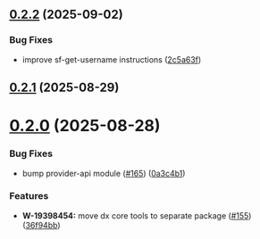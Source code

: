 ## [0.2.2](https://github.com/salesforcecli/mcp/compare/mcp-provider-dx-core@0.2.1...mcp-provider-dx-core@0.2.2) (2025-09-02)


### Bug Fixes

* improve sf-get-username instructions ([2c5a63f](https://github.com/salesforcecli/mcp/commit/2c5a63f541108fcae0dbd2f5620c7279b616bb26))



## [0.2.1](https://github.com/salesforcecli/mcp/compare/mcp-provider-dx-core@0.2.0...mcp-provider-dx-core@0.2.1) (2025-08-29)



# [0.2.0](https://github.com/salesforcecli/mcp/compare/36f94bb97e0ba4de8aeba700ff947d03eb865bc0...mcp-provider-dx-core@0.2.0) (2025-08-28)


### Bug Fixes

* bump provider-api module ([#165](https://github.com/salesforcecli/mcp/issues/165)) ([0a3c4b1](https://github.com/salesforcecli/mcp/commit/0a3c4b1fbba1a9956846572b5ecabb8ebdd3abd6))


### Features

* **W-19398454:** move dx core tools to separate package ([#155](https://github.com/salesforcecli/mcp/issues/155)) ([36f94bb](https://github.com/salesforcecli/mcp/commit/36f94bb97e0ba4de8aeba700ff947d03eb865bc0))




